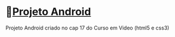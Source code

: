 # 📱<a href="https://felipevillachan.github.io/projeto_android/">Projeto Android</a>
Projeto Android criado no cap 17 do Curso em Video (html5 e css3) 
